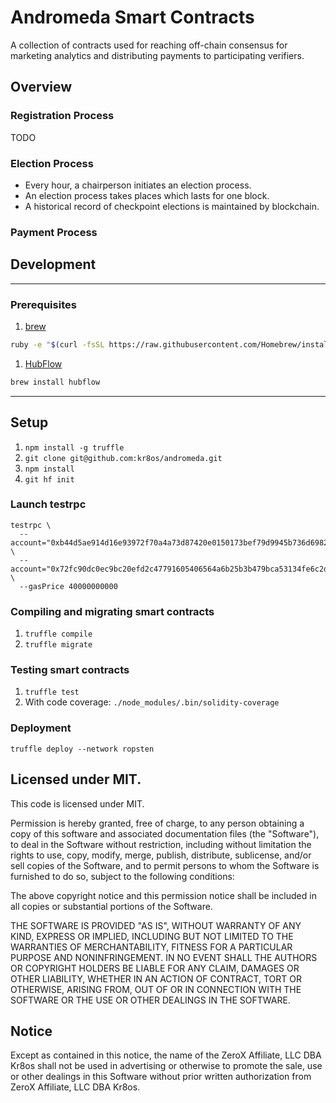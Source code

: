 # Andromeda Smart Contracts

A collection of contracts used for reaching off-chain consensus for marketing analytics
and distributing payments to participating verifiers.

## Overview

### Registration Process
TODO

### Election Process

* Every hour, a chairperson initiates an election process.
* An election process takes places which lasts for one block.
* A historical record of checkpoint elections is maintained by blockchain.

### Payment Process

## Development

---

### Prerequisites

1. [brew](http://brew.sh)

  ```sh
  ruby -e "$(curl -fsSL https://raw.githubusercontent.com/Homebrew/install/master/install)"
  ```

1. [HubFlow](http://datasift.github.io/gitflow/)

  ```sh
  brew install hubflow
  ```

---

## Setup

1. `npm install -g truffle`
1. `git clone git@github.com:kr8os/andromeda.git`
1. `npm install`
1. `git hf init`

### Launch testrpc

```
testrpc \
  --account="0xb44d5ae914d16e93972f70a4a73d87420e0150173bef79d9945b736d69825247,10000000000000000000000000" \
  --account="0x72fc90dc0ec9bc20efd2c47791605406564a6b25b3b479bca53134fe6c2dd2aa,10000000000000000000000000" \
  --gasPrice 40000000000
```

### Compiling and migrating smart contracts

1. `truffle compile`
1. `truffle migrate`

### Testing smart contracts

1. `truffle test`
1. With code coverage: `./node_modules/.bin/solidity-coverage`

### Deployment

```
truffle deploy --network ropsten
```

## Licensed under MIT.

This code is licensed under MIT.

Permission is hereby granted, free of charge, to any person obtaining a copy of this software and associated documentation files (the "Software"), to deal in the Software without restriction, including without limitation the rights to use, copy, modify, merge, publish, distribute, sublicense, and/or sell copies of the Software, and to permit persons to whom the Software is furnished to do so, subject to the following conditions:

The above copyright notice and this permission notice shall be included in all copies or substantial portions of the Software.

THE SOFTWARE IS PROVIDED "AS IS", WITHOUT WARRANTY OF ANY KIND, EXPRESS OR IMPLIED, INCLUDING BUT NOT LIMITED TO THE WARRANTIES OF MERCHANTABILITY, FITNESS FOR A PARTICULAR PURPOSE AND NONINFRINGEMENT. IN NO EVENT SHALL THE AUTHORS OR COPYRIGHT HOLDERS BE LIABLE FOR ANY CLAIM, DAMAGES OR OTHER LIABILITY, WHETHER IN AN ACTION OF CONTRACT, TORT OR OTHERWISE, ARISING FROM, OUT OF OR IN CONNECTION WITH THE SOFTWARE OR THE USE OR OTHER DEALINGS IN THE SOFTWARE.

## Notice

Except as contained in this notice, the name of the ZeroX Affiliate, LLC DBA Kr8os shall not be used in advertising or otherwise to promote the sale, use or other dealings in this Software without prior written authorization from ZeroX Affiliate, LLC DBA Kr8os.
